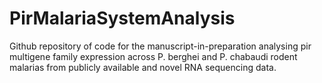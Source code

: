 # PirMalariaSystemAnalysis
Github repository of code for the manuscript-in-preparation analysing pir multigene family expression across P. berghei and P. chabaudi rodent malarias from publicly available and novel RNA sequencing data.

